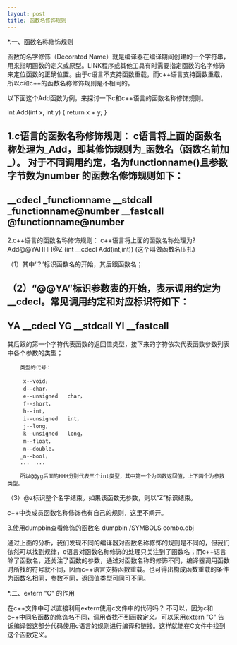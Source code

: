 ```yaml
---
layout: post
title: 函数名修饰规则
---
```


*.一、函数名称修饰规则

函数的名字修饰（Decorated Name）就是编译器在编译期间创建的一个字符串，用来指明函数的定义或原型。LINK程序或其他工具有时需要指定函数的名字修饰来定位函数的正确位置。由于c语言不支持函数重载，而c++语言支持函数重载，所以c和c++的函数名称修饰规则是不相同的。

以下面这个Add函数为例，来探讨一下c和c++语言的函数名称修饰规则。

int Add(int x, int y)
{
	return x + y;
}

1.c语言的函数名称修饰规则：
c语言将上面的函数名称处理为_Add，即其修饰规则为_函数名（函数名前加_）。
对于不同调用约定，名为functionname()且参数字节数为number 的函数名修饰规则如下：
---------------------------------
__cdecl   _functionname
__stdcall _functionname@number 
__fastcall @functionname@number 
---------------------------------

2.c++语言的函数名称修饰规则：
c++语言将上面的函数名称处理为?Add@@YAHHH@Z (int __cdecl Add(int,int)) (这个叫做函数名压扎)  

（1）其中‘？’标识函数名的开始，其后跟函数名；

（2）“@@YA”标识参数表的开始，表示调用约定为__cdecl。常见调用约定和对应标识符如下：
-------------
YA  __cdecl
YG  __stdcall
YI  __fastcall
-------------

其后跟的第一个字符代表函数的返回值类型，接下来的字符依次代表函数参数列表中各个参数的类型；

        类型的代号：

         x--void，   
         d--char，   
         e--unsigned   char，   
         f--short，   
         h--int，   
         i--unsigned   int，   
         j--long，   
         k--unsigned   long，   
         m--float，   
         n--double，   
        _n--bool，   
        ...  ...

        所以@@yg后面的HHH分别代表三个int类型，其中第一个为函数返回值，上下两个为参数类型。

（3）@z标识整个名字结束。如果该函数无参数，则以“Z”标识结束。

c++中类成员函数名称修饰也有自己的规则，这里不阐开。

3.使用dumpbin查看修饰的函数名
dumpbin /SYMBOLS combo.obj


通过上面的分析，我们发现不同的编译器对函数名称修饰的规则是不同的，但我们依然可以找到规律，c语言对函数名称修饰的处理只关注到了函数名；而c++语言除了函数名，还关注了函数的参数，通过对函数名称的修饰不同，编译器调用函数时所找的符号就不同，因而c++语言支持函数重载。也可得出构成函数重载的条件为函数名相同，参数不同，返回值类型可同可不同。


*.二、extern "C" 的作用

在c++文件中可以直接利用extern使用c文件中的代码吗？
不可以，因为c和c++中同名函数的修饰名不同，调用者找不到函数定义。可以采用extern "C" 告诉编译器这部分代码使用c语言的规则进行编译和链接。这样就能在C文件中找到这个函数定义。
